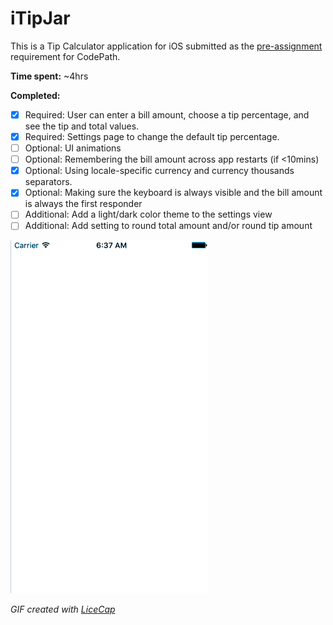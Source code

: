 # iTipJar

This is a Tip Calculator application for iOS submitted as the [pre-assignment](https://gist.github.com/timothy1ee/7747214) requirement for CodePath.

**Time spent:** ~4hrs

**Completed:**

* [x] Required: User can enter a bill amount, choose a tip percentage, and see the tip and total values.
* [x] Required: Settings page to change the default tip percentage.
* [ ] Optional: UI animations
* [ ] Optional: Remembering the bill amount across app restarts (if <10mins)
* [x] Optional: Using locale-specific currency and currency thousands separators.
* [x] Optional: Making sure the keyboard is always visible and the bill amount is always the first responder
* [ ] Additional: Add a light/dark color theme to the settings view
* [ ] Additional: Add setting to round total amount and/or round tip amount

![Demo](tipcalcdemo.gif)


*GIF created with [LiceCap](http:/www.cockos.com/licecap)*